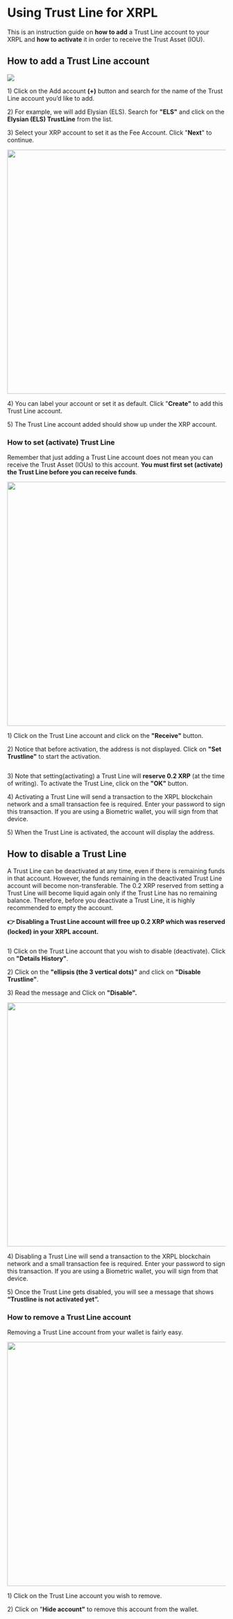# Using Trust Line for XRPL

This is an instruction guide on **how to add** a Trust Line account to your XRPL and **how to activate** it in order to receive the Trust Asset (IOU).&#x20;

## **How to add a Trust Line account**

![](../../../.gitbook/assets/트러스트라인-eng01.png)

1\) Click on the Add account **(+)** button and search for the name of the Trust Line account you’d like to add.

2\) For example, we will add Elysian (ELS). Search for **"ELS"** and click on the **Elysian (ELS) TrustLine** from the list.

3\) Select your XRP account to set it as the Fee Account. Click "**Next**" to continue.

<div align="left"><img src="../../../.gitbook/assets/트러스트라인-eng02.png" alt="" width="563"></div>

4\) You can label your account or set it as default. Click "**Create"** to add this Trust Line account.

5\) The Trust Line account added should show up under the XRP account.

### **How to set (activate) Trust Line**

Remember that just adding a Trust Line account does not mean you can receive the Trust Asset (IOUs) to this account. **You must first set (activate) the Trust Line before you can receive funds**.

<div align="left"><img src="../../../.gitbook/assets/트러스트라인-eng03.png" alt="" width="563"></div>

1\) Click on the Trust Line account and click on the **"Receive"** button.

2\) Notice that before activation, the address is not displayed. Click on **"Set Trustline"** to start the activation.

<div align="left"><img src="../../../.gitbook/assets/트러스트라인-eng04.png" alt=""></div>

3\) Note that setting(activating) a Trust Line will **reserve 0.2 XRP** (at the time of writing). To activate the Trust Line, click on the **"OK"** button.

4\) Activating a Trust Line will send a transaction to the XRPL blockchain network and a small transaction fee is required. Enter your password to sign this transaction. If you are using a Biometric wallet, you will sign from that device.

5\) When the Trust Line is activated, the account will display the address.

## How to disable a Trust Line <a href="#id-1a2e" id="id-1a2e"></a>

A Trust Line can be deactivated at any time, even if there is remaining funds in that account. However, the funds remaining in the deactivated Trust Line account will become non-transferable. The 0.2 XRP reserved from setting a Trust Line will become liquid again only if the Trust Line has no remaining balance. Therefore, before you deactivate a Trust Line, it is highly recommended to empty the account.

**👉 Disabling a Trust Line account will free up 0.2 XRP which was reserved (locked) in your XRPL account.**

<div align="left"><img src="../../../.gitbook/assets/트러스트라인-eng05.png" alt=""></div>

1\) Click on the Trust Line account that you wish to disable (deactivate). Click on **"Details History"**.

2\) Click on the **"ellipsis (the 3 vertical dots)"** and click on **"Disable Trustline"**.

3\) Read the message and Click on **"Disable".**

<div align="left"><img src="../../../.gitbook/assets/트러스트라인-eng06.png" alt="" width="563"></div>

4\) Disabling a Trust Line will send a transaction to the XRPL blockchain network and a small transaction fee is required. Enter your password to sign this transaction. If you are using a Biometric wallet, you will sign from that device.

5\) Once the Trust Line gets disabled, you will see a message that shows **“Trustline is not activated yet”.**

### How to remove a Trust Line account <a href="#id-1a96" id="id-1a96"></a>

Removing a Trust Line account from your wallet is fairly easy.

<div align="left"><img src="../../../.gitbook/assets/트러스트라인-eng07.png" alt="" width="563"></div>

1\) Click on the Trust Line account you wish to remove.

2\) Click on "**Hide account"** to remove this account from the wallet.
